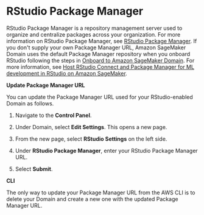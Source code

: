 # RStudio Package Manager<a name="rstudio-configure-pm"></a>

RStudio Package Manager is a repository management server used to organize and centralize packages across your organization\. For more information on RStudio Package Manager, see [RStudio Package Manager](https://www.rstudio.com/products/package-manager/)\. If you don't supply your own Package Manager URL, Amazon SageMaker Domain uses the default Package Manager repository when you onboard RStudio following the steps in [Onboard to Amazon SageMaker Domain](gs-studio-onboard.md)\. For more information, see [Host RStudio Connect and Package Manager for ML development in RStudio on Amazon SageMaker](http://aws.amazon.com/blogs/machine-learning/host-rstudio-connect-and-package-manager-for-ml-development-in-rstudio-on-amazon-sagemaker/)\. 

 **Update Package Manager URL** 

You can update the Package Manager URL used for your RStudio\-enabled Domain as follows\.

1.  Navigate to the **Control Panel**\.

1.  Under Domain, select **Edit Settings**\. This opens a new page\. 

1.  From the new page, select **RStudio Settings** on the left side\.  

1.  Under **RStudio Package Manager**, enter your RStudio Package Manager URL\. 

1.  Select **Submit**\. 

 **CLI** 

The only way to update your Package Manager URL from the AWS CLI is to delete your Domain and create a new one with the updated Package Manager URL\. 